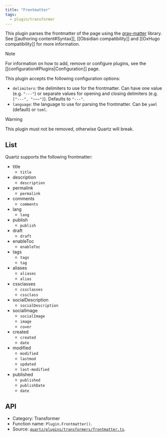 ```yaml
---
title: "Frontmatter"
tags:
  - plugin/transformer
---
```


This plugin parses the frontmatter of the page using the [gray-matter](https://github.com/jonschlinkert/gray-matter) library. See [[authoring content#Syntax]], [[Obsidian compatibility]] and [[OxHugo compatibility]] for more information.

> [!note]
> For information on how to add, remove or configure plugins, see the [[configuration#Plugins|Configuration]] page.

This plugin accepts the following configuration options:

- `delimiters`: the delimiters to use for the frontmatter. Can have one value (e.g. `"---"`) or separate values for opening and closing delimiters (e.g. `["---", "~~~"]`). Defaults to `"---"`.
- `language`: the language to use for parsing the frontmatter. Can be `yaml` (default) or `toml`.

> [!warning]
> This plugin must not be removed, otherwise Quartz will break.

## List

Quartz supports the following frontmatter:

- title
  - `title`
- description
  - `description`
- permalink
  - `permalink`
- comments
  - `comments`
- lang
  - `lang`
- publish
  - `publish`
- draft
  - `draft`
- enableToc
  - `enableToc`
- tags
  - `tags`
  - `tag`
- aliases
  - `aliases`
  - `alias`
- cssclasses
  - `cssclasses`
  - `cssclass`
- socialDescription
  - `socialDescription`
- socialImage
  - `socialImage`
  - `image`
  - `cover`
- created
  - `created`
  - `date`
- modified
  - `modified`
  - `lastmod`
  - `updated`
  - `last-modified`
- published
  - `published`
  - `publishDate`
  - `date`

## API

- Category: Transformer
- Function name: `Plugin.Frontmatter()`.
- Source: [`quartz/plugins/transformers/frontmatter.ts`](https://github.com/jackyzha0/quartz/blob/v4/quartz/plugins/transformers/frontmatter.ts).

